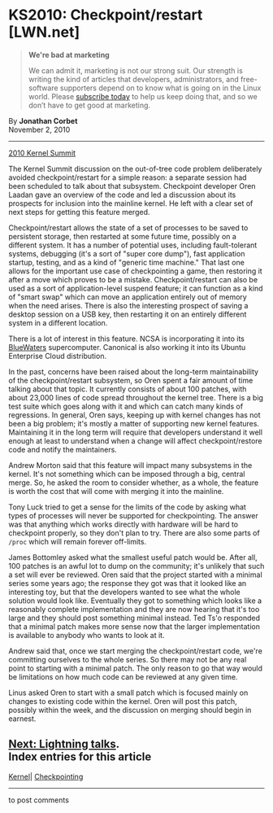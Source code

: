 # KS2010: Checkpoint/restart [LWN.net]

> **We're bad at marketing**
> 
> We can admit it, marketing is not our strong suit. Our strength is writing the kind of articles that developers, administrators, and free-software supporters depend on to know what is going on in the Linux world. Please [subscribe today](/Promo/nsn-bad/subscribe) to help us keep doing that, and so we don’t have to get good at marketing. 

By **Jonathan Corbet**  
November 2, 2010 

* * *

[2010 Kernel Summit](/Articles/KernelSummit2010/)

The Kernel Summit discussion on the out-of-tree code problem deliberately avoided checkpoint/restart for a simple reason: a separate session had been scheduled to talk about that subsystem. Checkpoint developer Oren Laadan gave an overview of the code and led a discussion about its prospects for inclusion into the mainline kernel. He left with a clear set of next steps for getting this feature merged. 

Checkpoint/restart allows the state of a set of processes to be saved to persistent storage, then restarted at some future time, possibly on a different system. It has a number of potential uses, including fault-tolerant systems, debugging (it's a sort of "super core dump"), fast application startup, testing, and as a kind of "generic time machine." That last one allows for the important use case of checkpointing a game, then restoring it after a move which proves to be a mistake. Checkpoint/restart can also be used as a sort of application-level suspend feature; it can function as a kind of "smart swap" which can move an application entirely out of memory when the need arises. There is also the interesting prospect of saving a desktop session on a USB key, then restarting it on an entirely different system in a different location. 

There is a lot of interest in this feature. NCSA is incorporating it into its [BlueWaters](http://www.ncsa.illinois.edu/BlueWaters/) supercomputer. Canonical is also working it into its Ubuntu Enterprise Cloud distribution. 

In the past, concerns have been raised about the long-term maintainability of the checkpoint/restart subsystem, so Oren spent a fair amount of time talking about that topic. It currently consists of about 100 patches, with about 23,000 lines of code spread throughout the kernel tree. There is a big test suite which goes along with it and which can catch many kinds of regressions. In general, Oren says, keeping up with kernel changes has not been a big problem; it's mostly a matter of supporting new kernel features. Maintaining it in the long term will require that developers understand it well enough at least to understand when a change will affect checkpoint/restore code and notify the maintainers. 

Andrew Morton said that this feature will impact many subsystems in the kernel. It's not something which can be imposed through a big, central merge. So, he asked the room to consider whether, as a whole, the feature is worth the cost that will come with merging it into the mainline. 

Tony Luck tried to get a sense for the limits of the code by asking what types of processes will never be supported for checkpointing. The answer was that anything which works directly with hardware will be hard to checkpoint properly, so they don't plan to try. There are also some parts of `/proc` which will remain forever off-limits. 

James Bottomley asked what the smallest useful patch would be. After all, 100 patches is an awful lot to dump on the community; it's unlikely that such a set will ever be reviewed. Oren said that the project started with a minimal series some years ago; the response they got was that it looked like an interesting toy, but that the developers wanted to see what the whole solution would look like. Eventually they got to something which looks like a reasonably complete implementation and they are now hearing that it's too large and they should post something minimal instead. Ted Ts'o responded that a minimal patch makes more sense now that the larger implementation is available to anybody who wants to look at it. 

Andrew said that, once we start merging the checkpoint/restart code, we're committing ourselves to the whole series. So there may not be any real point to starting with a minimal patch. The only reason to go that way would be limitations on how much code can be reviewed at any given time. 

Linus asked Oren to start with a small patch which is focused mainly on changes to existing code within the kernel. Oren will post this patch, possibly within the week, and the discussion on merging should begin in earnest. 

[Next: Lightning talks](/Articles/412750/).  
Index entries for this article  
---  
[Kernel](/Kernel/Index)| [Checkpointing](/Kernel/Index#Checkpointing)  
  


* * *

to post comments 
